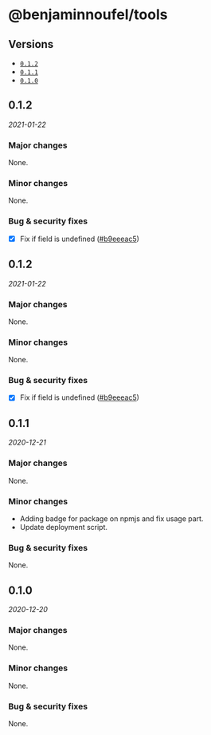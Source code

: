 # @benjaminnoufel/tools

## Versions

- [`0.1.2`](#012)
- [`0.1.1`](#011)
- [`0.1.0`](#010)

## 0.1.2

*2021-01-22*

### Major changes

None.

### Minor changes

None.

### Bug & security fixes

- [x] Fix if field is undefined ([#b9eeeac5](https://github.com/benjaminnoufel/tools/commit/b9eeeac5b1d45adaeff790f23d3e485f3b3c0ba1))

## 0.1.2

*2021-01-22*

### Major changes

None.

### Minor changes

None.

### Bug & security fixes

- [x] Fix if field is undefined ([#b9eeeac5](https://github.com/benjaminnoufel/tools/commit/b9eeeac5b1d45adaeff790f23d3e485f3b3c0ba1))

## 0.1.1

*2020-12-21*

### Major changes

None.

### Minor changes

- Adding badge for package on npmjs and fix usage part.
- Update deployment script.

### Bug & security fixes

None.

## 0.1.0

*2020-12-20*

### Major changes

None.

### Minor changes

None.

### Bug & security fixes

None.
